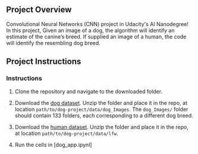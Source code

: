 ## Project Overview

Convolutional Neural Networks (CNN) project in Udacity's AI Nanodegree! In this project, Given an image of a dog, the algorithm will identify an estimate of the canine’s breed.  If supplied an image of a human, the code will identify the resembling dog breed.


## Project Instructions

### Instructions

1. Clone the repository and navigate to the downloaded folder.

2. Download the [dog dataset](https://s3-us-west-1.amazonaws.com/udacity-aind/dog-project/dogImages.zip).  Unzip the folder and place it in the repo, at location `path/to/dog-project/data/dog_Images`.  The `dog_Images/` folder should contain 133 folders, each corresponding to a different dog breed.
3. Download the [human dataset](http://vis-www.cs.umass.edu/lfw/lfw.tgz).  Unzip the folder and place it in the repo, at location `path/to/dog-project/data/lfw`.
4. Run the cells in [dog_app.ipynl]
